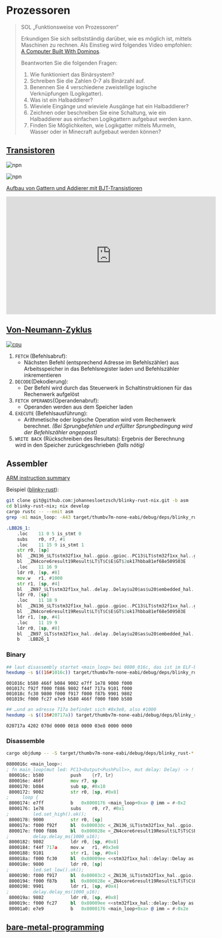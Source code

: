# Prozessoren

> SOL „Funktionsweise von Prozessoren“
>
> Erkundigen Sie sich selbstständig darüber, wie es möglich ist, mittels Maschinen zu rechnen.
> Als Einstieg wird folgendes Video empfohlen: [A Computer Built With Dominos](https://www.youtube.com/watch?v=w6E7aQnA4Ws).
>
> Beantworten Sie die folgenden Fragen:
>
> 1. Wie funktioniert das Binärsystem?
> 2. Schreiben Sie die Zahlen 0-7 als Binärzahl auf.
> 3. Benennen Sie 4 verschiedene zweistellige logische Verknüpfungen (Logikgatter).
> 4. Was ist ein Halbaddierer?
> 5. Wieviele Eingänge und wieviele Ausgänge hat ein Halbaddierer?
> 6. Zeichnen oder beschreiben Sie eine Schaltung, wie ein Halbaddierer aus einfachen Logikgattern aufgebaut werden kann.
> 7. Finden Sie Möglichkeiten, wie Logikgatter mittels Murmeln, Wasser oder in Minecraft aufgebaut werden können?


## [Transistoren](https://de.wikipedia.org/wiki/Bipolartransistor)

![npn](https://upload.wikimedia.org/wikipedia/commons/thumb/f/f4/Diagrama_de_Transistor_NPN.svg/220px-Diagrama_de_Transistor_NPN.svg.png)

![npn](https://upload.wikimedia.org/wikipedia/commons/thumb/4/49/NPN_BJT_-_Structure_%26_circuit.svg/500px-NPN_BJT_-_Structure_%26_circuit.svg.png)

[Aufbau von Gattern und Addierer mit BJT-Transistioren](https://www.leisering.net/4bit_va/inhaltsverzeichnis.html#anhb)

<iframe width="560" height="315" src="https://www.youtube.com/embed/B2482h_TNwg?si=AJIQBoJ1pH0L5520" title="YouTube video player" frameborder="0" allow="accelerometer; autoplay; clipboard-write; encrypted-media; gyroscope; picture-in-picture; web-share" referrerpolicy="strict-origin-when-cross-origin" allowfullscreen></iframe>


## [Von-Neumann-Zyklus](https://de.wikipedia.org/wiki/Von-Neumann-Zyklus)

[![cpu](https://upload.wikimedia.org/wikipedia/commons/2/2c/Proz1-d.png)](https://de.wikipedia.org/wiki/Prozessor#Verarbeitung_eines_einzelnen_Befehls)

1. `FETCH` (Befehlsabruf):
    * Nächsten Befehl (entsprechend Adresse im Befehlszähler) aus Arbeitsspeicher in das Befehlsregister laden und Befehlszähler inkrementieren
2. `DECODE`(Dekodierung):
    * Der Befehl wird durch das Steuerwerk in Schaltinstruktionen für das Rechenwerk aufgelöst
3. `FETCH OPERANDS`(Operandenabruf):
    * Operanden werden aus dem Speicher laden
4. `EXECUTE` (Befehlsausführung):
    * Arithmetische oder logische Operation wird vom Rechenwerk berechnet. *(Bei Sprungbefehlen und erfüllter Sprungbedingung wird der Befehlszähler angepasst)*
5. `WRITE BACK` (Rückschreiben des Resultats): Ergebnis der Berechnung wird in den Speicher zurückgeschrieben *(falls nötig)*

## Assembler
[ARM instruction summary](https://developer.arm.com/documentation/dui0489/i/arm-and-thumb-instructions/arm-and-thumb-instruction-summary)

Beispiel ([blinky-rust](https://github.com/johannesloetzsch/blinky-rust-nix/blob/65c330307cd16a7519603acc304f5239a195b485/src/main.rs#L14)):

```sh
git clone git@github.com:johannesloetzsch/blinky-rust-nix.git -b asm
cd blinky-rust-nix; nix develop
cargo rustc -- --emit asm
grep -m1 main_loop: -A43 target/thumbv7m-none-eabi/debug/deps/blinky_rust-*.s | bat --file-name example.s
```

```asm
.LBB26_1:
    .loc    11 0 5 is_stmt 0
    subs    r0, r7, #1
    .loc    11 15 9 is_stmt 1
    str r0, [sp]
    bl  _ZN136_$LT$stm32f1xx_hal..gpio..gpioc..PC13$LT$stm32f1xx_hal..gpio..Output$LT$MODE$GT$$GT$$u20$as$u20$embedded_hal..digital..v2..OutputPin$GT$8set_high17h41a8f7d2c1b1fab3E
    bl  _ZN4core6result19Result$LT$T$C$E$GT$2ok17hbba81ef68e509503E
    .loc    11 16 9
    ldr r0, [sp, #8]
    mov.w   r1, #1000
    str r1, [sp, #4]
    bl  _ZN97_$LT$stm32f1xx_hal..delay..Delay$u20$as$u20$embedded_hal..blocking..delay..DelayMs$LT$u16$GT$$GT$8delay_ms17h9fb44941d1d2b02bE
    ldr r0, [sp]
    .loc    11 18 9
    bl  _ZN136_$LT$stm32f1xx_hal..gpio..gpioc..PC13$LT$stm32f1xx_hal..gpio..Output$LT$MODE$GT$$GT$$u20$as$u20$embedded_hal..digital..v2..OutputPin$GT$7set_low17h5e48a13c9b6d1e70E
    bl  _ZN4core6result19Result$LT$T$C$E$GT$2ok17hbba81ef68e509503E
    ldr r1, [sp, #4]
    .loc    11 19 9
    ldr r0, [sp, #8]
    bl  _ZN97_$LT$stm32f1xx_hal..delay..Delay$u20$as$u20$embedded_hal..blocking..delay..DelayMs$LT$u16$GT$$GT$8delay_ms17h9fb44941d1d2b02bE
    b   .LBB26_1
```

### Binary

```sh
## laut disassembly startet <main_loop> bei 0800_016c, das ist im ELF-binary an 1_016c
hexdump -s $((16#1016c)) target/thumbv7m-none-eabi/debug/deps/blinky_rust-* |head -n4
```

```hexdump
001016c b580 466f b084 9002 e7ff 1e78 9000 f000
001017c f92f f000 f886 9802 f44f 717a 9101 f000
001018c fc30 9800 f000 f917 f000 f87b 9901 9802
001019c f000 fc27 e7e9 b580 466f f000 f800 b580
```

```sh
## …und an adresse 717a befindet sich #0x3e8, also #1000
hexdump -s $((16#20717a)) target/thumbv7m-none-eabi/debug/deps/blinky_rust-* |head -n 1
```

```hexdump
020717a 4202 070d 0000 0018 0000 03e8 0000 0000
```

### Disassemble

```sh
cargo objdump -- -S target/thumbv7m-none-eabi/debug/deps/blinky_rust-* | grep -m1 '<main_loop>' -A 26
```

```asm
0800016c <main_loop>:
; fn main_loop(mut led: PC13<Output<PushPull>>, mut delay: Delay) -> ! {
 800016c: b580         	push	{r7, lr}
 800016e: 466f         	mov	r7, sp
 8000170: b084         	sub	sp, #0x10
 8000172: 9002         	str	r0, [sp, #0x8]
;     loop {
 8000174: e7ff         	b	0x8000176 <main_loop+0xa> @ imm = #-0x2
 8000176: 1e78         	subs	r0, r7, #0x1
;         led.set_high().ok();
 8000178: 9000         	str	r0, [sp]
 800017a: f000 f92f    	bl	0x80003dc <_ZN136_$LT$stm32f1xx_hal..gpio..gpioc..PC13$LT$stm32f1xx_hal..gpio..Output$LT$MODE$GT$$GT$$u20$as$u20$embedded_hal..digital..v2..OutputPin$GT$8set_high17h41a8f7d2c1b1fab3E> @ imm = #0x25e
 800017e: f000 f886    	bl	0x800028e <_ZN4core6result19Result$LT$T$C$E$GT$2ok17hbba81ef68e509503E> @ imm = #0x10c
;         delay.delay_ms(1000_u16);
 8000182: 9802         	ldr	r0, [sp, #0x8]
 8000184: f44f 717a    	mov.w	r1, #0x3e8
 8000188: 9101         	str	r1, [sp, #0x4]
 800018a: f000 fc30    	bl	0x80009ee <<stm32f1xx_hal::delay::Delay as embedded_hal::blocking::delay::DelayMs<u16>>::delay_ms::h9fb44941d1d2b02b> @ imm = #0x860
 800018e: 9800         	ldr	r0, [sp]
;         led.set_low().ok();
 8000190: f000 f917    	bl	0x80003c2 <_ZN136_$LT$stm32f1xx_hal..gpio..gpioc..PC13$LT$stm32f1xx_hal..gpio..Output$LT$MODE$GT$$GT$$u20$as$u20$embedded_hal..digital..v2..OutputPin$GT$7set_low17h5e48a13c9b6d1e70E> @ imm = #0x22e
 8000194: f000 f87b    	bl	0x800028e <_ZN4core6result19Result$LT$T$C$E$GT$2ok17hbba81ef68e509503E> @ imm = #0xf6
 8000198: 9901         	ldr	r1, [sp, #0x4]
;         delay.delay_ms(1000_u16);
 800019a: 9802         	ldr	r0, [sp, #0x8]
 800019c: f000 fc27    	bl	0x80009ee <<stm32f1xx_hal::delay::Delay as embedded_hal::blocking::delay::DelayMs<u16>>::delay_ms::h9fb44941d1d2b02b> @ imm = #0x84e
 80001a0: e7e9         	b	0x8000176 <main_loop+0xa> @ imm = #-0x2e
```

## [bare-metal-programming](https://github.com/cpq/bare-metal-programming-guide)
